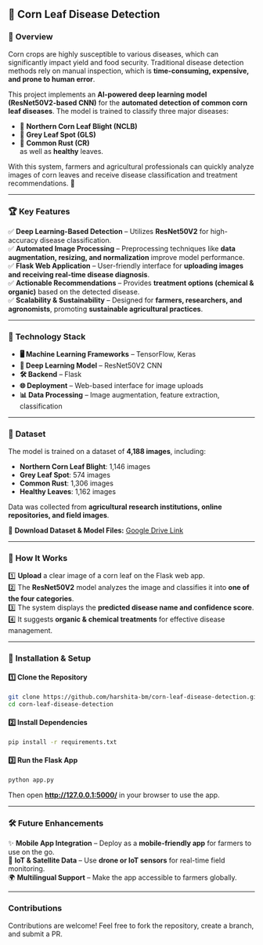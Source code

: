 
## 🌽 Corn Leaf Disease Detection  

### 📌 **Overview**  
Corn crops are highly susceptible to various diseases, which can significantly impact yield and food security. Traditional disease detection methods rely on manual inspection, which is **time-consuming, expensive, and prone to human error**.  

This project implements an **AI-powered deep learning model (ResNet50V2-based CNN)** for the **automated detection of common corn leaf diseases**. The model is trained to classify three major diseases:  
- 🌿 **Northern Corn Leaf Blight (NCLB)**  
- 🍂 **Grey Leaf Spot (GLS)**  
- 🍁 **Common Rust (CR)**  
as well as **healthy** leaves.  

With this system, farmers and agricultural professionals can quickly analyze images of corn leaves and receive disease classification and treatment recommendations. 🚀  

---

### 🏆 **Key Features**  
✅ **Deep Learning-Based Detection** – Utilizes **ResNet50V2** for high-accuracy disease classification.  
✅ **Automated Image Processing** – Preprocessing techniques like **data augmentation, resizing, and normalization** improve model performance.  
✅ **Flask Web Application** – User-friendly interface for **uploading images and receiving real-time disease diagnosis**.  
✅ **Actionable Recommendations** – Provides **treatment options (chemical & organic)** based on the detected disease.  
✅ **Scalability & Sustainability** – Designed for **farmers, researchers, and agronomists**, promoting **sustainable agricultural practices**.  

---

### 🔬 **Technology Stack**  
- **🖥 Machine Learning Frameworks** – TensorFlow, Keras  
- **📸 Deep Learning Model** – ResNet50V2 CNN  
- **🛠 Backend** – Flask  
- **🌐 Deployment** – Web-based interface for image uploads  
- **📊 Data Processing** – Image augmentation, feature extraction, classification  

---

### 📂 **Dataset**  
The model is trained on a dataset of **4,188 images**, including:  
- **Northern Corn Leaf Blight**: 1,146 images  
- **Grey Leaf Spot**: 574 images  
- **Common Rust**: 1,306 images  
- **Healthy Leaves**: 1,162 images  

Data was collected from **agricultural research institutions, online repositories, and field images**.  

🔗 **Download Dataset & Model Files:** [Google Drive Link](https://drive.google.com/drive/folders/1n9wZ2lXghE9D-OljI4zc81v8Fal5wecr)  

---

### 🚀 **How It Works**  
1️⃣ **Upload** a clear image of a corn leaf on the Flask web app.  
2️⃣ The **ResNet50V2** model analyzes the image and classifies it into **one of the four categories**.  
3️⃣ The system displays the **predicted disease name and confidence score**.  
4️⃣ It suggests **organic & chemical treatments** for effective disease management.  

---

### 🔧 **Installation & Setup**  
#### **1️⃣ Clone the Repository**  
```bash
git clone https://github.com/harshita-bm/corn-leaf-disease-detection.git
cd corn-leaf-disease-detection
```
#### **2️⃣ Install Dependencies**  
```bash
pip install -r requirements.txt
```
#### **3️⃣ Run the Flask App**  
```bash
python app.py
```
Then open **http://127.0.0.1:5000/** in your browser to use the app.  

---

### 🛠 **Future Enhancements**  
✨ **Mobile App Integration** – Deploy as a **mobile-friendly app** for farmers to use on the go.  
📡 **IoT & Satellite Data** – Use **drone or IoT sensors** for real-time field monitoring.  
🌍 **Multilingual Support** – Make the app accessible to farmers globally.  

---

### **Contributions**  
Contributions are welcome! Feel free to fork the repository, create a branch, and submit a PR.  

